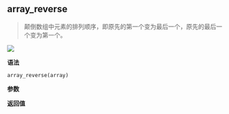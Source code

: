 ## array_reverse

> 颠倒数组中元素的排列顺序，即原先的第一个变为最后一个，原先的最后一个变为第一个。

![](https://img.shields.io/badge/-Array-blue)

**语法**

`array_reverse(array)`

**参数**

**返回值**
